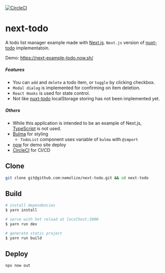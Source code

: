 [![CircleCI](https://circleci.com/gh/nemolize/next-todo/tree/master.svg?style=svg)](https://circleci.com/gh/nemolize/next-todo/tree/master)

# next-todo

A todo list manager example made with [Next.js](https://nextjs.org/).
`Next.js` version of [nuxt-todo](https://github.com/nemolize/nuxt-todo) implementatoin.

Demo:
https://next-example-todo.now.sh/

##### Features

- You can `add` and `delete` a todo item, or `toggle` by clicking checkbox.
- `Modal dialog` is implemented for confirming on item deletion.
- `React Hooks` is used for state control.
- Not like [nuxt-todo](https://github.com/nemolize/nuxt-todo) localStorage storing has not been implemented yet.

##### Others

- While this application is intended to be an example of Next.js, [TypeScript](https://www.typescriptlang.org/) is not used.
- [Bulma](http://bulma.io) for styling
  - `TodoList` component uses variable of `bulma` with `@import`
- [now](https://zeit.co/now) for demo site deploy
- [CircleCI](https://circleci.com) for CI/CD

## Clone

```bash
git clone git@github.com:nemolize/next-todo.git && cd next-todo
```

## Build

```bash
# install dependencies
$ yarn install

# serve with hot reload at localhost:3000
$ yarn run dev

# generate static project
$ yarn run build
```

## Deploy

```bash
npx now out
```
